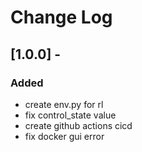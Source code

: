 # Change Log

## [1.0.0] - 
### Added
- create env.py for rl
- fix control_state value
- create github actions cicd
- fix docker gui error
